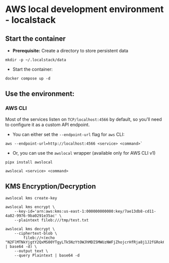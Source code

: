 # AWS local development environment - localstack

## Start the container

* **Prerequisite:** Create a directory to store persistent data

```shell
mkdir -p ~/.localstack/data
```

* Start the container:

```shell
docker compose up -d
```

## Use the environment:

### AWS CLI

Most of the services listen on `TCP/localhost:4566` by default, so you'll need to configure it as a custom API endpoint.

* You can either set the `--endpoint-url` flag for `aws` CLI:

```shell
aws --endpoint-url=http://localhost:4566 <service> <command>`
```

* Or, you can use the `awslocal` wrapper (available only for AWS CLI v1)

```shell
pipx install awslocal

awslocal <service> <command>
```

## KMS Encryption/Decryption

```shell
awslocal kms create-key

awslocal kms encrypt \
    --key-id='arn:aws:kms:us-east-1:000000000000:key/7ae13db8-cd11-4a82-9976-9ba0291e35ac' \
    --plaintext fileb:///tmp/test.txt

awslocal kms decrypt \
    --ciphertext-blob \
        fileb://<(echo "N2FlMTNkYjgtY2QxMS00YTgyLTk5NzYtOWJhMDI5MWUzNWFjZhojcrHfRja8j1J2fGRok6cGyMn9+TGBlhuLO6V9tU2+/RaG9I+n" | base64 -d) \
    --output text \
    --query Plaintext | base64 -d
```
